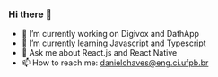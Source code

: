 ### Hi there 👋

- 🔭 I’m currently working on Digivox and DathApp
- 🌱 I’m currently learning Javascript and Typescript
- 💬 Ask me about React.js and React Native
- 📫 How to reach me: danielchaves@eng.ci.ufpb.br
